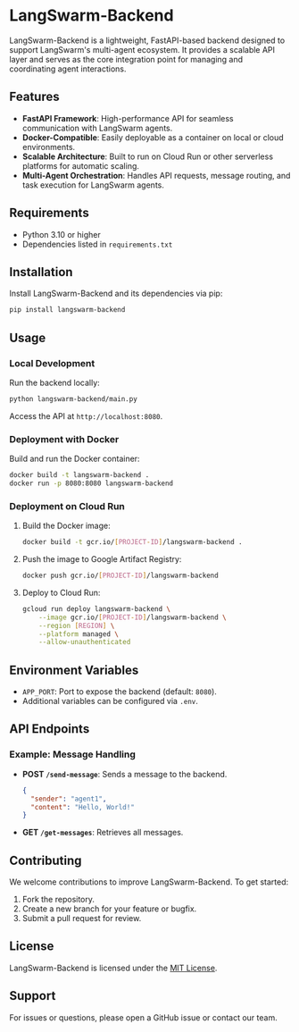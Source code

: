 # LangSwarm-Backend

LangSwarm-Backend is a lightweight, FastAPI-based backend designed to support LangSwarm's multi-agent ecosystem. It provides a scalable API layer and serves as the core integration point for managing and coordinating agent interactions.

## Features
- **FastAPI Framework**: High-performance API for seamless communication with LangSwarm agents.
- **Docker-Compatible**: Easily deployable as a container on local or cloud environments.
- **Scalable Architecture**: Built to run on Cloud Run or other serverless platforms for automatic scaling.
- **Multi-Agent Orchestration**: Handles API requests, message routing, and task execution for LangSwarm agents.

## Requirements
- Python 3.10 or higher
- Dependencies listed in `requirements.txt`

## Installation
Install LangSwarm-Backend and its dependencies via pip:
```bash
pip install langswarm-backend
```

## Usage

### Local Development
Run the backend locally:
```bash
python langswarm-backend/main.py
```
Access the API at `http://localhost:8080`.

### Deployment with Docker
Build and run the Docker container:
```bash
docker build -t langswarm-backend .
docker run -p 8080:8080 langswarm-backend
```

### Deployment on Cloud Run
1. Build the Docker image:
    ```bash
    docker build -t gcr.io/[PROJECT-ID]/langswarm-backend .
    ```
2. Push the image to Google Artifact Registry:
    ```bash
    docker push gcr.io/[PROJECT-ID]/langswarm-backend
    ```
3. Deploy to Cloud Run:
    ```bash
    gcloud run deploy langswarm-backend \
        --image gcr.io/[PROJECT-ID]/langswarm-backend \
        --region [REGION] \
        --platform managed \
        --allow-unauthenticated
    ```

## Environment Variables
- `APP_PORT`: Port to expose the backend (default: `8080`).
- Additional variables can be configured via `.env`.

## API Endpoints
### Example: Message Handling
- **POST `/send-message`**: Sends a message to the backend.
  ```json
  {
    "sender": "agent1",
    "content": "Hello, World!"
  }
  ```
- **GET `/get-messages`**: Retrieves all messages.

## Contributing
We welcome contributions to improve LangSwarm-Backend. To get started:
1. Fork the repository.
2. Create a new branch for your feature or bugfix.
3. Submit a pull request for review.

## License
LangSwarm-Backend is licensed under the [MIT License](LICENSE).

## Support
For issues or questions, please open a GitHub issue or contact our team.
